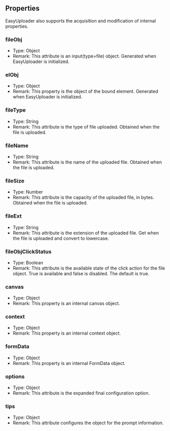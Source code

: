 ## Properties

EasyUploader also supports the acquisition and modification of internal properties.

### fileObj

* Type: Object
* Remark: This attribute is an input(type=file) object. Generated when EasyUploader is initialized.

### elObj

* Type: Object
* Remark: This property is the object of the bound element. Generated when EasyUploader is initialized.

### fileType

* Type: String
* Remark: This attribute is the type of file uploaded. Obtained when the file is uploaded.

### fileName

* Type: String
* Remark: This attribute is the name of the uploaded file. Obtained when the file is uploaded.

### fileSize

* Type: Number
* Remark: This attribute is the capacity of the uploaded file, in bytes. Obtained when the file is uploaded.

### fileExt

* Type: String
* Remark: This attribute is the extension of the uploaded file. Get when the file is uploaded and convert to lowercase.

### fileObjClickStatus

* Type: Boolean
* Remark: This attribute is the available state of the click action for the file object. True is available and false is disabled. The default is true.

### canvas

* Type: Object
* Remark: This property is an internal canvas object.

### context

* Type: Object
* Remark: This property is an internal context object.

### formData

* Type: Object
* Remark: This property is an internal FormData object.

### options

* Type: Object
* Remark: This attribute is the expanded final configuration option.

### tips

* Type: Object
* Remark: This attribute configures the object for the prompt information.